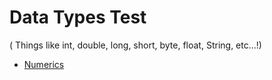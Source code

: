# Data Types Test
( Things like int, double, long, short, byte, float, String, etc...!)

  * [Numerics](numerics.md)
